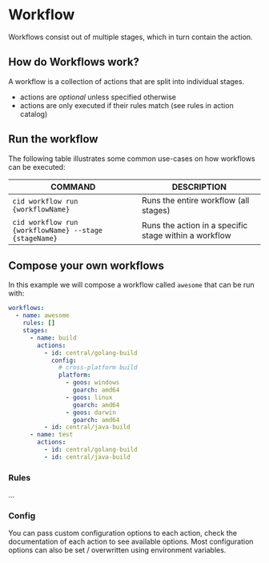 # Workflow

Workflows consist out of multiple stages, which in turn contain the action.

## How do Workflows work?

A workflow is a collection of actions that are split into individual stages.

- actions are *optional* unless specified otherwise
- actions are only executed if their rules match (see rules in action catalog)

## Run the workflow

The following table illustrates some common use-cases on how workflows can be executed:

| COMMAND                                               | DESCRIPTION                                              |
|-------------------------------------------------------|----------------------------------------------------------|
| `cid workflow run {workflowName}`                     | Runs the entire workflow (all stages)                    |
| `cid workflow run {workflowName} --stage {stageName}` | Runs the action in a specific stage within a workflow    |

## Compose your own workflows

In this example we will compose a workflow called `awesome` that can be run with:

``` yaml title="cid.yaml"
workflows:
  - name: awesome
    rules: []
    stages:
      - name: build
        actions:
          - id: central/golang-build
            config:
              # cross-platform build
              platform:
                - goos: windows
                  goarch: amd64
                - goos: linux
                  goarch: amd64
                - goos: darwin
                  goarch: amd64
          - id: central/java-build
      - name: test
        actions:
          - id: central/golang-build
          - id: central/java-build
```

### Rules

...

### Config

You can pass custom configuration options to each action, check the documentation of each action to see available options.
Most configuration options can also be set / overwritten using environment variables.
